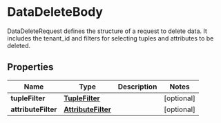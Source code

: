 

# DataDeleteBody

DataDeleteRequest defines the structure of a request to delete data. It includes the tenant_id and filters for selecting tuples and attributes to be deleted.

## Properties

| Name | Type | Description | Notes |
|------------ | ------------- | ------------- | -------------|
|**tupleFilter** | [**TupleFilter**](TupleFilter.md) |  |  [optional] |
|**attributeFilter** | [**AttributeFilter**](AttributeFilter.md) |  |  [optional] |



